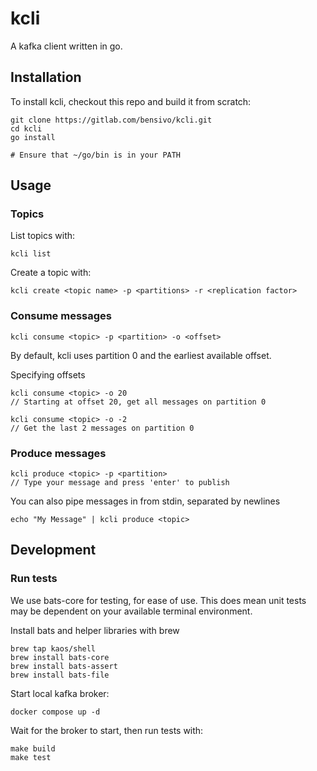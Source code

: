 # kcli
A kafka client written in go.

## Installation
To install kcli, checkout this repo and build it from scratch:
```
git clone https://gitlab.com/bensivo/kcli.git
cd kcli
go install 

# Ensure that ~/go/bin is in your PATH
```

## Usage
### Topics
List topics with:
```
kcli list
```

Create a topic with:
```
kcli create <topic name> -p <partitions> -r <replication factor>
```

### Consume messages
```
kcli consume <topic> -p <partition> -o <offset>
```
By default, kcli uses partition 0 and the earliest available offset.

Specifying offsets
```
kcli consume <topic> -o 20
// Starting at offset 20, get all messages on partition 0

kcli consume <topic> -o -2
// Get the last 2 messages on partition 0
```

### Produce messages
```
kcli produce <topic> -p <partition>
// Type your message and press 'enter' to publish
```

You can also pipe messages in from stdin, separated by newlines
```
echo "My Message" | kcli produce <topic>
```

## Development
### Run tests
We use bats-core for testing, for ease of use. This does mean unit tests may be dependent on your available terminal environment.

Install bats and helper libraries with brew
```
brew tap kaos/shell
brew install bats-core
brew install bats-assert
brew install bats-file
```

Start local kafka broker:
```
docker compose up -d
```

Wait for the broker to start, then run tests with:
```
make build
make test
```
